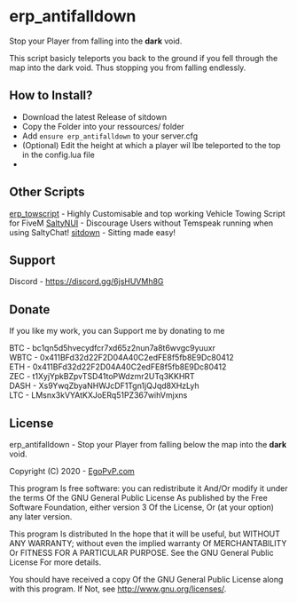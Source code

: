 # erp_antifalldown
Stop your Player from falling into the **dark** void.

This script basicly teleports you back to the ground if you fell through the map into the dark void. Thus stopping you from falling endlessly.

## How to Install?
- Download the latest Release of sitdown
- Copy the Folder into your ressources/ folder
- Add `ensure erp_antifalldown` to your server.cfg
- (Optional) Edit the height at which a player wil lbe teleported to the top in the config.lua file
- 
## Other Scripts

[erp_towscript](https://github.com/EgoPvP/erp_towscript) - Highly Customisable and top working Vehicle Towing Script for FiveM
[SaltyNUI](https://github.com/EgoPvP/SaltyNUI) - Discourage Users without Temspeak running when using SaltyChat!
[sitdown](https://github.com/EgoPvP/sitdown) - Sitting made easy!

## Support

Discord - https://discord.gg/6jsHUVMh8G

## Donate
If you like my work, you can Support me by donating to me

BTC - bc1qn5d5hvecydfcr7xd65z2nun7a8t6wvgc9yuuxr <br>
WBTC - 0x411BFd32d22F2D04A40C2edFE8f5fb8E9Dc80412 <br>
ETH - 0x411BFd32d22F2D04A40C2edFE8f5fb8E9Dc80412 <br>
ZEC - t1XyjYpkBZpvTSD41toPWdzmr2UTq3KKHRT <br>
DASH - Xs9YwqZbyaNHWJcDF1Tgn1jQJqd8XHzLyh <br>
LTC - LMsnx3kVYAtKXJoERq51PZ367wihVmjxns <br>

## License

erp_antifalldown - Stop your Player from falling below the map into the **dark** void.

Copyright (C) 2020 - [EgoPvP.com](https://egopvp.com)

This program Is free software: you can redistribute it And/Or modify it under the terms Of the GNU General Public License As published by the Free Software Foundation, either version 3 Of the License, Or (at your option) any later version.

This program Is distributed In the hope that it will be useful, but WITHOUT ANY WARRANTY; without even the implied warranty Of MERCHANTABILITY Or FITNESS FOR A PARTICULAR PURPOSE. See the GNU General Public License For more details.

You should have received a copy Of the GNU General Public License along with this program. If Not, see http://www.gnu.org/licenses/.
